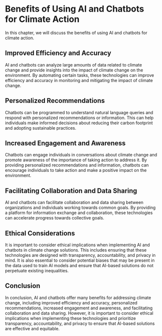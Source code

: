 Benefits of Using AI and Chatbots for Climate Action
=========================================================================================================================

In this chapter, we will discuss the benefits of using AI and chatbots for climate action.

Improved Efficiency and Accuracy
--------------------------------

AI and chatbots can analyze large amounts of data related to climate change and provide insights into the impact of climate change on the environment. By automating certain tasks, these technologies can improve efficiency and accuracy in monitoring and mitigating the impact of climate change.

Personalized Recommendations
----------------------------

Chatbots can be programmed to understand natural language queries and respond with personalized recommendations or information. This can help individuals make informed decisions about reducing their carbon footprint and adopting sustainable practices.

Increased Engagement and Awareness
----------------------------------

Chatbots can engage individuals in conversations about climate change and promote awareness of the importance of taking action to address it. By providing personalized recommendations and information, chatbots can encourage individuals to take action and make a positive impact on the environment.

Facilitating Collaboration and Data Sharing
-------------------------------------------

AI and chatbots can facilitate collaboration and data sharing between organizations and individuals working towards common goals. By providing a platform for information exchange and collaboration, these technologies can accelerate progress towards collective goals.

Ethical Considerations
----------------------

It is important to consider ethical implications when implementing AI and chatbots in climate change solutions. This includes ensuring that these technologies are designed with transparency, accountability, and privacy in mind. It is also essential to consider potential biases that may be present in the data used to train AI models and ensure that AI-based solutions do not perpetuate existing inequalities.

Conclusion
----------

In conclusion, AI and chatbots offer many benefits for addressing climate change, including improved efficiency and accuracy, personalized recommendations, increased engagement and awareness, and facilitating collaboration and data sharing. However, it is important to consider ethical implications when implementing these technologies and prioritize transparency, accountability, and privacy to ensure that AI-based solutions are effective and equitable.
